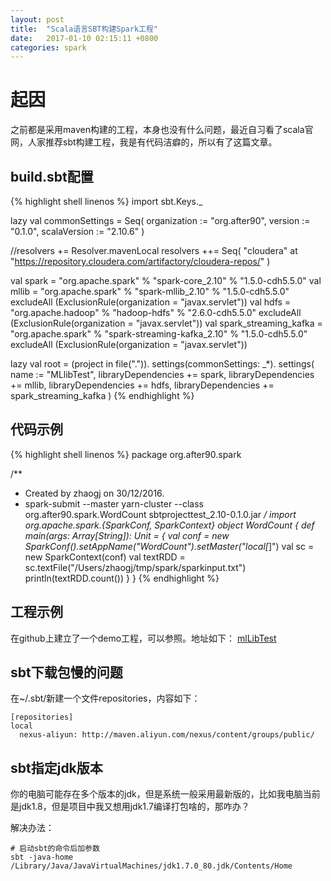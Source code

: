 ```yaml
---
layout: post
title:  "Scala语言SBT构建Spark工程"
date:   2017-01-10 02:15:11 +0800
categories: spark
---
```


起因
===
之前都是采用maven构建的工程，本身也没有什么问题，最近自习看了scala官网，人家推荐sbt构建工程，我是有代码洁癖的，所以有了这篇文章。

build.sbt配置
---
{% highlight shell linenos %}
import sbt.Keys._

lazy val commonSettings = Seq(
  organization := "org.after90",
  version := "0.1.0",
  scalaVersion := "2.10.6"
)

//resolvers += Resolver.mavenLocal
resolvers ++= Seq(
  "cloudera" at "https://repository.cloudera.com/artifactory/cloudera-repos/"
)

val spark = "org.apache.spark" % "spark-core_2.10" % "1.5.0-cdh5.5.0"
val mllib = "org.apache.spark" % "spark-mllib_2.10" % "1.5.0-cdh5.5.0" excludeAll (ExclusionRule(organization = "javax.servlet"))
val hdfs = "org.apache.hadoop" % "hadoop-hdfs" % "2.6.0-cdh5.5.0"  excludeAll (ExclusionRule(organization = "javax.servlet"))
val spark_streaming_kafka = "org.apache.spark" % "spark-streaming-kafka_2.10" % "1.5.0-cdh5.5.0"  excludeAll (ExclusionRule(organization = "javax.servlet"))

lazy val root = (project in file(".")).
  settings(commonSettings: _*).
  settings(
    name := "MLlibTest",
    libraryDependencies += spark,
    libraryDependencies += mllib,
    libraryDependencies += hdfs,
    libraryDependencies += spark_streaming_kafka
  )
{% endhighlight %}

代码示例
---
{% highlight shell linenos %}
package org.after90.spark

/**
  * Created by zhaogj on 30/12/2016.
  * spark-submit --master yarn-cluster --class org.after90.spark.WordCount sbtprojecttest_2.10-0.1.0.jar
  */
import org.apache.spark.{SparkConf, SparkContext}
object WordCount {
  def main(args: Array[String]): Unit = {
    val conf = new SparkConf().setAppName("WordCount").setMaster("local[*]")
    val sc = new SparkContext(conf)
    val textRDD = sc.textFile("/Users/zhaogj/tmp/spark/sparkinput.txt")
    println(textRDD.count())
  }
}
{% endhighlight %}

工程示例
---
在github上建立了一个demo工程，可以参照。地址如下：
[mlLibTest](https://github.com/zgj0315/mlLibTest)

sbt下载包慢的问题
---
在~/.sbt/新建一个文件repositories，内容如下：

```shell
[repositories]
local
  nexus-aliyun: http://maven.aliyun.com/nexus/content/groups/public/
```

sbt指定jdk版本
---
你的电脑可能存在多个版本的jdk，但是系统一般采用最新版的，比如我电脑当前是jdk1.8，但是项目中我又想用jdk1.7编译打包啥的，那咋办？

解决办法：

```shenll
# 启动sbt的命令后加参数
sbt -java-home /Library/Java/JavaVirtualMachines/jdk1.7.0_80.jdk/Contents/Home
```
